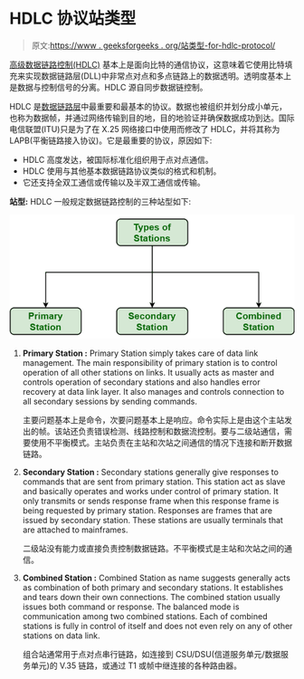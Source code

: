 # HDLC 协议站类型

> 原文:[https://www . geeksforgeeks . org/站类型-for-hdlc-protocol/](https://www.geeksforgeeks.org/type-of-stations-for-hdlc-protocol/)

[高级数据链路控制(HDLC)](https://www.geeksforgeeks.org/difference-between-high-level-data-link-control-hdlc-and-point-to-point-protocol-ppp/) 基本上是面向比特的通信协议，这意味着它使用比特填充来实现数据链路层(DLL)中非常点对点和多点链路上的数据透明。透明度基本上是数据与控制信号的分离。HDLC 源自同步数据链控制。

HDLC 是[数据链路层](https://www.geeksforgeeks.org/data-link-layer-in-osi-model/)中最重要和最基本的协议。数据也被组织并划分成小单元，也称为数据帧，并通过网络传输到目的地，目的地验证并确保数据成功到达。国际电信联盟(ITU)只是为了在 X.25 网络接口中使用而修改了 HDLC，并将其称为 LAPB(平衡链路接入协议)。它是最重要的协议，原因如下:

*   HDLC 高度发达，被国际标准化组织用于点对点通信。
*   HDLC 使用与其他基本数据链路协议类似的格式和机制。
*   它还支持全双工通信或传输以及半双工通信或传输。

**站型:**
HDLC 一般规定数据链路控制的三种站型如下:

![](img/4d38db4f697db576a763c67c7b39c686.png)

1.  **Primary Station :**
    Primary Station simply takes care of data link management. The main responsibility of primary station is to control operation of all other stations on links. It usually acts as master and controls operation of secondary stations and also handles error recovery at data link layer. It also manages and controls connection to all secondary sessions by sending commands.

    主要问题基本上是命令，次要问题基本上是响应。命令实际上是由这个主站发出的帧。该站还负责错误检测、线路控制和数据流控制。要与二级站通信，需要使用不平衡模式。主站负责在主站和次站之间通信的情况下连接和断开数据链路。

2.  **Secondary Station :**
    Secondary stations generally give responses to commands that are sent from primary station. This station act as slave and basically operates and works under control of primary station. It only transmits or sends response frame when this response frame is being requested by primary station. Responses are frames that are issued by secondary station. These stations are usually terminals that are attached to mainframes.

    二级站没有能力或直接负责控制数据链路。不平衡模式是主站和次站之间的通信。

3.  **Combined Station :**
    Combined Station as name suggests generally acts as combination of both primary and secondary stations. It establishes and tears down their own connections. The combined station usually issues both command or response. The balanced mode is communication among two combined stations. Each of combined stations is fully in control of itself and does not even rely on any of other stations on data link.

    组合站通常用于点对点串行链路，如连接到 CSU/DSU(信道服务单元/数据服务单元)的 V.35 链路，或通过 T1 或帧中继连接的各种路由器。